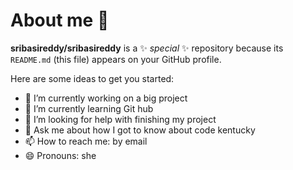 # About me 👋


**sribasireddy/sribasireddy** is a ✨ _special_ ✨ repository because its `README.md` (this file) appears on your GitHub profile.

Here are some ideas to get you started:

- 🔭 I’m currently working on a big project
- 🌱 I’m currently learning Git hub
- 🤔 I’m looking for help with finishing my project
- 💬 Ask me about how I got to know about code kentucky
- 📫 How to reach me: by email
- 😄 Pronouns: she


